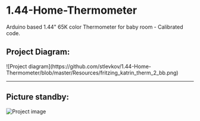# 1.44-Home-Thermometer
Arduino based 1.44" 65K color Thermometer for baby room - Calibrated code.

<h2>Project Diagram: </h2>
![Project diagram](https://github.com/stlevkov/1.44-Home-Thermometer/blob/master/Resources/fritzing_katrin_therm_2_bb.png)
<hr/>

<h2>Picture standby:</h2>

![Project image](https://i.imgur.com/T4G7s4b.jpg)

